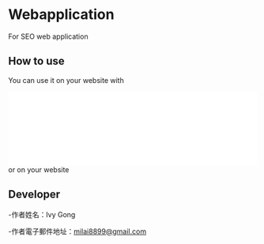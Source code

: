 # Webapplication
For SEO web application
## How to use
You can use it on your website with 
<iframe allowfullscreen="" frameborder="0" heigh="1500px" src="網址" width="100%"></iframe> 
or 
 <link rel="stylesheet" type="text/css" href="styles.css"> on your website <head>

## Developer
 -作者姓名：Ivy Gong
 
 -作者電子郵件地址：milai8899@gmail.com
